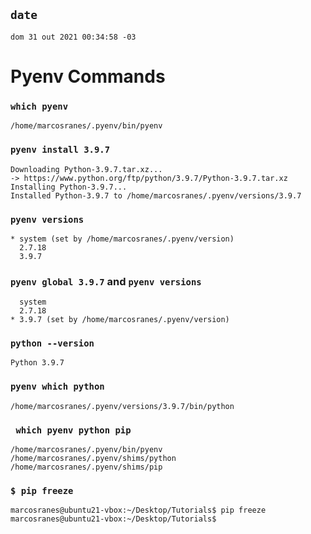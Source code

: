 ## ` date `
```shell
dom 31 out 2021 00:34:58 -03
```
# Pyenv Commands
### ` which pyenv `
```shell
/home/marcosranes/.pyenv/bin/pyenv
```
### ` pyenv install 3.9.7 `
```shell
Downloading Python-3.9.7.tar.xz...
-> https://www.python.org/ftp/python/3.9.7/Python-3.9.7.tar.xz
Installing Python-3.9.7...
Installed Python-3.9.7 to /home/marcosranes/.pyenv/versions/3.9.7
```
### ` pyenv versions `
```shell
* system (set by /home/marcosranes/.pyenv/version)
  2.7.18
  3.9.7
```
### ` pyenv global 3.9.7 ` and ` pyenv versions `
```shell
  system
  2.7.18
* 3.9.7 (set by /home/marcosranes/.pyenv/version)
```
### ` python --version `
```shell
Python 3.9.7
```
### ` pyenv which python `
```shell
/home/marcosranes/.pyenv/versions/3.9.7/bin/python
```
### `  which pyenv python pip `
```shell
/home/marcosranes/.pyenv/bin/pyenv
/home/marcosranes/.pyenv/shims/python
/home/marcosranes/.pyenv/shims/pip
```
### ` $ pip freeze `
```
marcosranes@ubuntu21-vbox:~/Desktop/Tutorials$ pip freeze
marcosranes@ubuntu21-vbox:~/Desktop/Tutorials$ 
```

